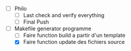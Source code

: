 - [ ] Philo
    - [ ] Last check and verify everything
    - [ ] Final Push
- [ ] Makefile generator programme
    - [ ] Faire function build a partir d'un template
    - [X] Faire function update des fichiers source
